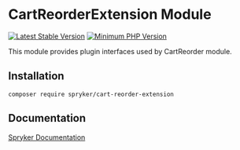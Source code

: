 # CartReorderExtension Module
[![Latest Stable Version](https://poser.pugx.org/spryker/cart-reorder-extension/v/stable.svg)](https://packagist.org/packages/spryker/cart-reorder-extension)
[![Minimum PHP Version](https://img.shields.io/badge/php-%3E%3D%208.3-8892BF.svg)](https://php.net/)

This module provides plugin interfaces used by CartReorder module.

## Installation

```
composer require spryker/cart-reorder-extension
```

## Documentation

[Spryker Documentation](https://docs.spryker.com)
